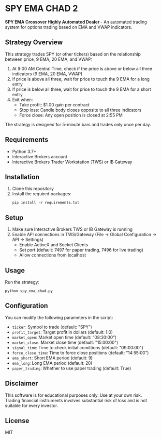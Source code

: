 # SPY EMA CHAD 2

**SPY EMA Crossover Highly Automated Dealer** - An automated trading system for options trading based on EMA and VWAP indicators.

## Strategy Overview

This strategy trades SPY (or other tickers) based on the relationship between price, 9 EMA, 20 EMA, and VWAP:

1. At 9:00 AM Central Time, check if the price is above or below all three indicators (9 EMA, 20 EMA, VWAP)
2. If price is above all three, wait for price to touch the 9 EMA for a long entry
3. If price is below all three, wait for price to touch the 9 EMA for a short entry
4. Exit when:
   - Take profit: $1.00 gain per contract
   - Stop loss: Candle body closes opposite to all three indicators
   - Force close: Any open position is closed at 2:55 PM

The strategy is designed for 5-minute bars and trades only once per day.

## Requirements

- Python 3.7+
- Interactive Brokers account
- Interactive Brokers Trader Workstation (TWS) or IB Gateway

## Installation

1. Clone this repository
2. Install the required packages:
   ```
   pip install -r requirements.txt
   ```

## Setup

1. Make sure Interactive Brokers TWS or IB Gateway is running
2. Enable API connections in TWS/Gateway (File -> Global Configuration -> API -> Settings)
   - Enable ActiveX and Socket Clients
   - Set port (default: 7497 for paper trading, 7496 for live trading)
   - Allow connections from localhost

## Usage

Run the strategy:

```
python spy_ema_chad.py
```

## Configuration

You can modify the following parameters in the script:

- `ticker`: Symbol to trade (default: "SPY")
- `profit_target`: Target profit in dollars (default: 1.0)
- `market_open`: Market open time (default: "08:30:00")
- `market_close`: Market close time (default: "15:00:00")
- `signal_time`: Time to check initial conditions (default: "09:00:00")
- `force_close_time`: Time to force close positions (default: "14:55:00")
- `ema_short`: Short EMA period (default: 9)
- `ema_long`: Long EMA period (default: 20)
- `paper_trading`: Whether to use paper trading (default: True)

## Disclaimer

This software is for educational purposes only. Use at your own risk. Trading financial instruments involves substantial risk of loss and is not suitable for every investor.

## License

MIT 
